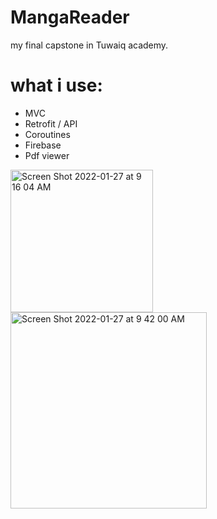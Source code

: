 # MangaReader
my final capstone in Tuwaiq academy.
# what i use:
- MVC
- Retrofit / API 
-	Coroutines
- Firebase
-	Pdf viewer

<img width="228" alt="Screen Shot 2022-01-27 at 9 16 04 AM" src="https://user-images.githubusercontent.com/92253428/151304362-11928f65-5b15-41d4-b36b-5b075e589a0d.png">


<img width="314" alt="Screen Shot 2022-01-27 at 9 42 00 AM" src="https://user-images.githubusercontent.com/92253428/151305566-555f5aa2-b148-4c9f-bff4-542bf56251ba.png">
